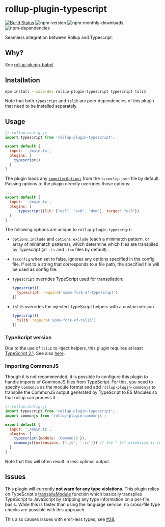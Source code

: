 # rollup-plugin-typescript
[![Build Status](https://travis-ci.org/rollup/rollup-plugin-typescript.svg?branch=master)](https://travis-ci.org/rollup/rollup-plugin-typescript)
![npm-version](https://img.shields.io/npm/v/rollup-plugin-typescript.svg?maxAge=2592000)
![npm-monthly-downloads](https://img.shields.io/npm/dm/rollup-plugin-typescript.svg?maxAge=2592000)
![npm-dependencies](https://img.shields.io/david/rollup/rollup-plugin-typescript.svg?maxAge=2592000)

Seamless integration between Rollup and Typescript.

## Why?
See [rollup-plugin-babel](https://github.com/rollup/rollup-plugin-babel).

## Installation

```bash
npm install --save-dev rollup-plugin-typescript typescript tslib
```

Note that both `typescript` and `tslib` are peer dependencies of this plugin that need to be installed separately.

## Usage

```js
// rollup.config.js
import typescript from 'rollup-plugin-typescript';

export default {
  input: './main.ts',
  plugins: [
    typescript()
  ]
}
```

The plugin loads any [`compilerOptions`](http://www.typescriptlang.org/docs/handbook/compiler-options.html) from the `tsconfig.json` file by default. Passing options to the plugin directly overrides those options:

```js
...
export default {
  input: './main.ts',
  plugins: [
      typescript({lib: ["es5", "es6", "dom"], target: "es5"})
  ]
}
```

The following options are unique to `rollup-plugin-typescript`:

* `options.include` and `options.exclude` (each a minimatch pattern, or array of minimatch patterns), which determine which files are transpiled by Typescript (all `.ts` and `.tsx` files by default).

* `tsconfig` when set to false, ignores any options specified in the config file. If set to a string that corresponds to a file path, the specified file will be used as config file.

* `typescript` overrides TypeScript used for transpilation:
  ```js
  typescript({
    typescript: require('some-fork-of-typescript')
  })
  ```

* `tslib` overrides the injected TypeScript helpers with a custom version
  ```js
  typescript({
    tslib: require('some-fork-of-tslib')
  })
  ```

### TypeScript version
Due to the use of `tslib` to inject helpers, this plugin requires at least [TypeScript 2.1](https://github.com/Microsoft/TypeScript/wiki/Roadmap#21-december-2016). See also [here](https://blog.mariusschulz.com/2016/12/16/typescript-2-1-external-helpers-library#the-importhelpers-flag-and-tslib).

### Importing CommonJS
Though it is not recommended, it is possible to configure this plugin to handle imports of CommonJS files from TypeScript. For this, you need to specify `CommonJS` as the module format and add `rollup-plugin-commonjs` to transpile the CommonJS output generated by TypeScript to ES Modules so that rollup can process it.

```js
// rollup.config.js
import typescript from 'rollup-plugin-typescript';
import commonjs from 'rollup-plugin-commonjs';

export default {
  input: './main.ts',
  plugins: [
    typescript({module: 'CommonJS'}),
    commonjs({extensions: ['.js', '.ts']}) // the ".ts" extension is required
  ]
}
```

Note that this will often result in less optimal output.

## Issues
This plugin will currently **not warn for any type violations**. This plugin relies on TypeScript's [transpileModule](https://github.com/Microsoft/TypeScript/wiki/Using-the-Compiler-API#a-simple-transform-function) function which basically transpiles TypeScript to JavaScript by stripping any type information on a per-file basis. While this is faster than using the language service, no cross-file type checks are possible with this approach.

This also causes issues with emit-less types, see [#28](https://github.com/rollup/rollup-plugin-typescript/issues/28).
